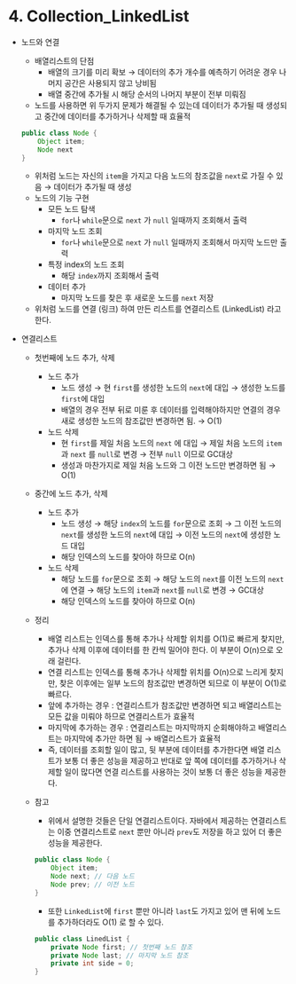 # 4. Collection_LinkedList

- 노드와 연결
    - 배열리스트의 단점
        - 배열의 크기를 미리 확보 → 데이터의 추가 개수를 예측하기 어려운 경우 나머지 공간은 사용되지 않고 낭비됨
        - 배열 중간에 추가될 시 해당 순서의 나머지 부분이 전부 미뤄짐
    - 노드를 사용하면 위 두가지 문제가 해결될 수 있는데 데이터가 추가될 때 생성되고 중간에 데이터를 추가하거나 삭제할 때 효율적
    
    ```java
    public class Node {
    	Object item;
    	Node next
    }
    ```
    
    - 위처럼 노드는 자신의 `item`을 가지고 다음 노드의 참조값을 `next`로 가질 수 있음 → 데이터가 추가될 때 생성
    - 노드의 기능 구현
        - 모든 노드 탐색
            - `for`나 `while`문으로 `next` 가 `null` 일때까지 조회해서 출력
        - 마지막 노드 조회
            - `for`나 `while`문으로 `next` 가 `null` 일때까지 조회해서 마지막 노드만 출력
        - 특정 index의 노드 조회
            - 해당 `index`까지 조회해서 출력
        - 데이터 추가
            - 마지막 노드를 찾은 후 새로운 노드를 `next` 저장
    - 위처럼 노드를 연결 (링크) 하여 만든 리스트를 연결리스트 (LinkedList) 라고 한다.
- 연결리스트
    - 첫번째에 노드 추가, 삭제
        - 노드 추가
            - 노드 생성 → 현 `first`를 생성한 노드의 `next`에 대입 → 생성한 노드를 `first`에 대입
            - 배열의 경우 전부 뒤로 미룬 후 데이터를 입력해야하지만 연결의 경우 새로 생성한 노드의 참조값만 변경하면 됨. → O(1)
        - 노드 삭제
            - 현 `first`를 제일 처음 노드의 `next` 에 대입 → 제일 처음 노드의 `item`과 `next` 를 `null`로 변경 → 전부 `null` 이므로 GC대상
            - 생성과 마찬가지로 제일 처음 노드와 그 이전 노드만 변경하면 됨 → O(1)
    - 중간에 노드 추가, 삭제
        - 노드 추가
            - 노드 생성 → 해당 `index`의 노드를 `for`문으로 조회 → 그 이전 노드의 `next`를 생성한 노드의 `next`에 대입 → 이전 노드의 `next`에 생성한 노드 대입
            - 해당 인덱스의 노드를 찾아야 하므로 O(n)
        - 노드 삭제
            - 해당 노드를 `for`문으로 조회 → 해당 노드의 `next`를 이전 노드의 `next`에 연결 → 해당 노드의 `item`과 `next`를 `null`로 변경 → GC대상
            - 해당 인덱스의 노드를 찾아야 하므로 O(n)
    - 정리
        - 배열 리스트는 인덱스를 통해 추가나 삭제할 위치를 O(1)로 빠르게 찾지만, 추가나 삭제 이후에 데이터를 한 칸씩 밀어야 한다. 이 부분이 O(n)으로 오래 걸린다.
        - 연결 리스트는 인덱스를 통해 추가나 삭제할 위치를 O(n)으로 느리게 찾지만, 찾은 이후에는 일부 노드의 참조값만 변경하면 되므로 이 부분이 O(1)로 빠르다.
        - 앞에 추가하는 경우 : 연결리스트가 참조값만 변경하면 되고 배열리스트는 모든 값을 미뤄야 하므로 연결리스트가 효율적
        - 마지막에 추가하는 경우 : 연결리스트는 마지막까지 순회해야하고 배열리스트는 마지막에 추가만 하면 됨 → 배열리스트가 효율적
        - 즉, 데이터를 조회할 일이 많고, 뒷 부분에 데이터를 추가한다면 배열 리스트가 보통 더 좋은 성능을 제공하고 반대로 앞 쪽에 데이터를 추가하거나 삭제할 일이 많다면 연결 리스트를 사용하는 것이 보통 더 좋은 성능을 제공한다.
    - 참고
        - 위에서 설명한 것들은 단일 연결리스트이다. 자바에서 제공하는 연결리스트는 이중 연결리스트로 `next` 뿐만 아니라 `prev`도 저장을 하고 있어 더 좋은 성능을 제공한다.
        
        ```java
        public class Node {
        	Object item;
        	Node next; // 다음 노드
        	Node prev; // 이전 노드
        }
        ```
        
        - 또한 `LinkedList`에 `first` 뿐만 아니라 `last`도 가지고 있어 맨 뒤에 노드를 추가하더라도 O(1) 로 할 수 있다.
        
        ```java
        public class LinedList {
        	private Node first; // 첫번째 노드 참조
        	private Node last; // 마지막 노드 참조
        	private int side = 0;
        }
        ```
